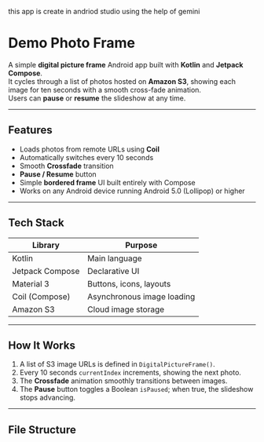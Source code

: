 this app is create in andriod studio using the help of gemini
#  Demo Photo Frame

A simple **digital picture frame** Android app built with **Kotlin** and **Jetpack Compose**.  
It cycles through a list of photos hosted on **Amazon S3**, showing each image for ten seconds with a smooth cross-fade animation.  
Users can **pause** or **resume** the slideshow at any time.

---

##  Features

- Loads photos from remote URLs using **Coil**  
- Automatically switches every 10 seconds  
- Smooth **Crossfade** transition  
- **Pause / Resume** button  
- Simple **bordered frame** UI built entirely with Compose  
- Works on any Android device running Android 5.0 (Lollipop) or higher  

---

## Tech Stack

| Library | Purpose |
|----------|----------|
| Kotlin | Main language |
| Jetpack Compose | Declarative UI |
| Material 3 | Buttons, icons, layouts |
| Coil (Compose) | Asynchronous image loading |
| Amazon S3 | Cloud image storage |

---

##  How It Works

1. A list of S3 image URLs is defined in `DigitalPictureFrame()`.  
2. Every 10 seconds `currentIndex` increments, showing the next photo.  
3. The **Crossfade** animation smoothly transitions between images.  
4. The **Pause** button toggles a Boolean `isPaused`; when true, the slideshow stops advancing.  

---

##  File Structure

